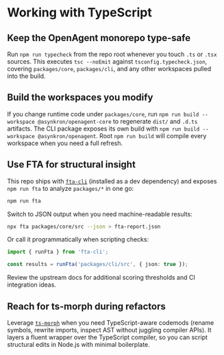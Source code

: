# Working with TypeScript

## Keep the OpenAgent monorepo type-safe

Run `npm run typecheck` from the repo root whenever you touch `.ts` or `.tsx` sources. This executes `tsc --noEmit` against `tsconfig.typecheck.json`, covering `packages/core`, `packages/cli`, and any other workspaces pulled into the build.

## Build the workspaces you modify

If you change runtime code under `packages/core`, run `npm run build --workspace @asynkron/openagent-core` to regenerate `dist/` and `.d.ts` artifacts. The CLI package exposes its own build with `npm run build --workspace @asynkron/openagent`. Root `npm run build` will compile every workspace when you need a full refresh.

## Use FTA for structural insight

This repo ships with [`fta-cli`](https://github.com/sgb-io/fta) (installed as a dev dependency) and exposes `npm run fta` to analyze `packages/*` in one go:

```bash
npm run fta
```

Switch to JSON output when you need machine-readable results:

```bash
npx fta packages/core/src --json > fta-report.json
```

Or call it programmatically when scripting checks:

```ts
import { runFta } from 'fta-cli';

const results = runFta('packages/cli/src', { json: true });
```

Review the upstream docs for additional scoring thresholds and CI integration ideas.

## Reach for ts-morph during refactors

Leverage [`ts-morph`](https://github.com/dsherret/ts-morph) when you need TypeScript-aware codemods (rename symbols, rewrite imports, inspect AST without juggling compiler APIs). It layers a fluent wrapper over the TypeScript compiler, so you can script structural edits in Node.js with minimal boilerplate.
